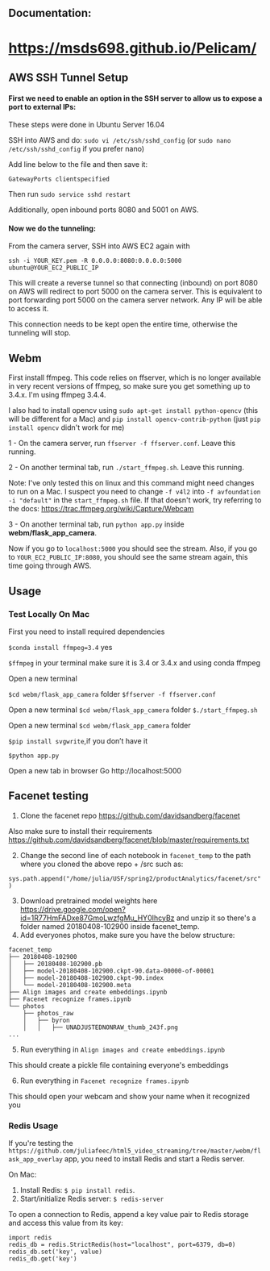 ## Documentation:

https://msds698.github.io/Pelicam/
=======
## AWS SSH Tunnel Setup

#### First we need to enable an option in the SSH server to allow us to expose a port to external IPs:

These steps were done in Ubuntu Server 16.04

SSH into AWS and do:
`sudo vi /etc/ssh/sshd_config` (or `sudo nano /etc/ssh/sshd_config` if you prefer nano)

Add line below to the file and then save it:

`GatewayPorts clientspecified`

Then run `sudo service sshd restart`

Additionally, open inbound ports 8080 and 5001 on AWS.

#### Now we do the tunneling:

From the camera server, SSH into AWS EC2 again with

`ssh -i YOUR_KEY.pem -R 0.0.0.0:8080:0.0.0.0:5000 ubuntu@YOUR_EC2_PUBLIC_IP`

This will create a reverse tunnel so that connecting (inbound) on port 8080 on AWS will redirect to port 5000 on the camera server.
This is equivalent to port forwarding port 5000 on the camera server network. Any IP will be able to access it. 

This connection needs to be kept open the entire time, otherwise the tunneling will stop.

## Webm

First install ffmpeg. This code relies on ffserver, which is no longer available in very recent versions of ffmpeg, so make sure you get something up to 3.4.x. 
I'm using ffmpeg 3.4.4.

I also had to install opencv using `sudo apt-get install python-opencv` (this will be different for a Mac) and `pip install opencv-contrib-python` 
(just `pip install opencv` didn't work for me)

1 - On the camera server, run `ffserver -f ffserver.conf`. Leave this running.

2 - On another terminal tab, run `./start_ffmpeg.sh`. Leave this running.

Note: I've only tested this on linux and this command might need changes to run on a Mac. I suspect you need to change `-f v4l2` into `-f avfoundation -i "default"` in the `start_ffmpeg.sh` file.
If that doesn't work, try referring to the docs: https://trac.ffmpeg.org/wiki/Capture/Webcam

3 - On another terminal tab, run `python app.py` inside **webm/flask_app_camera**.

Now if you go to `localhost:5000` you should see the stream. 
Also, if you go to `YOUR_EC2_PUBLIC_IP:8080`, you should see the same stream again, this time going through AWS.

## Usage

### Test Locally On Mac
First you need to install required dependencies

`$conda install ffmpeg=3.4` yes

`$ffmpeg` in your terminal
make sure it is 3.4 or 3.4.x and using conda ffmpeg

Open a new terminal

`$cd webm/flask_app_camera` folder
`$ffserver -f ffserver.conf`

Open a new terminal
`$cd webm/flask_app_camera` folder
`$./start_ffmpeg.sh`

Open a new terminal
`$cd webm/flask_app_camera` folder

`$pip install svgwrite`,if you don’t have it

`$python app.py`

Open a new tab in browser
Go http://localhost:5000


## Facenet testing

1) Clone the facenet repo https://github.com/davidsandberg/facenet

Also make sure to install their requirements https://github.com/davidsandberg/facenet/blob/master/requirements.txt

2) Change the second line of each notebook in `facenet_temp` to the path where you cloned the above repo + /src
such as:

`sys.path.append("/home/julia/USF/spring2/productAnalytics/facenet/src")`

3) Download pretrained model weights here https://drive.google.com/open?id=1R77HmFADxe87GmoLwzfgMu_HY0IhcyBz and unzip it so there's a folder named 20180408-102900 inside facenet_temp.
4) Add everyones photos, make sure you have the below structure:

```
facenet_temp
├── 20180408-102900
│   ├── 20180408-102900.pb
│   ├── model-20180408-102900.ckpt-90.data-00000-of-00001
│   ├── model-20180408-102900.ckpt-90.index
│   └── model-20180408-102900.meta
├── Align images and create embeddings.ipynb
├── Facenet recognize frames.ipynb
└── photos
    ├── photos_raw
    │   ├── byron
    │   │   ├── UNADJUSTEDNONRAW_thumb_243f.png
...
```

5) Run everything in `Align images and create embeddings.ipynb`

This should create a pickle file containing everyone's embeddings

6) Run everything in `Facenet recognize frames.ipynb`

This should open your webcam and show your name when it recognized you


### Redis Usage

If you're testing the `https://github.com/juliafeec/html5_video_streaming/tree/master/webm/flask_app_overlay` app, you need to install Redis and start a Redis server.

On Mac: 
1) Install Redis: `$ pip install redis`. 
2) Start/initialize Redis server: `$ redis-server`

To open a connection to Redis, append a key value pair to Redis storage and access this value from its key: 
```
import redis
redis_db = redis.StrictRedis(host="localhost", port=6379, db=0)
redis_db.set('key', value)
redis_db.get('key')
``` 
